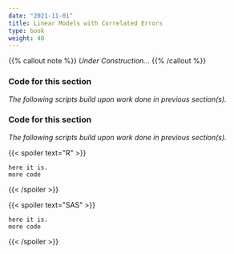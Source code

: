 ```yaml
---
date: "2021-11-01"
title: Linear Models with Correlated Errors
type: book
weight: 40
---
```


{{% callout note %}}
*Under Construction...*
{{% /callout %}}



### Code for this section

*The following scripts build upon work done in previous section(s).* 

### Code for this section

*The following scripts build upon work done in previous section(s).* 

{{< spoiler text="R" >}}
```
here it is.
more code
``` 
{{< /spoiler >}}

{{< spoiler text="SAS" >}}
```
here it is.
more code
``` 
{{< /spoiler >}}
